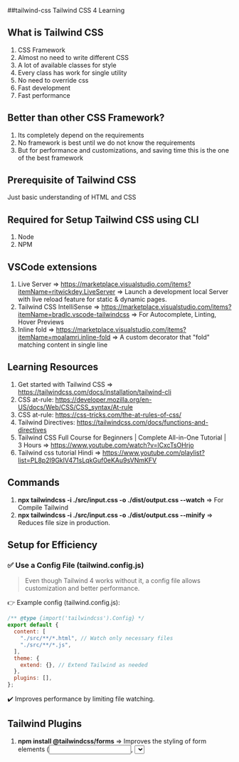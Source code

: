 ##tailwind-css
Tailwind CSS 4 Learning

## What is Tailwind CSS
1) CSS Framework
2) Almost no need to write different CSS
3) A lot of available classes for style
4) Every class has work for single utility
5) No need to override css
6) Fast development
7) Fast performance

## Better than other CSS Framework?
1) Its completely depend on the requirements
2) No framework is best until we do not know the requirements
3) But for performance and customizations, and saving time this is the one of the best framework

## Prerequisite of Tailwind CSS
Just basic understanding of HTML and CSS

## Required for Setup Tailwind CSS using CLI
1) Node
2) NPM

## VSCode extensions
1) Live Server => https://marketplace.visualstudio.com/items?itemName=ritwickdey.LiveServer
=> Launch a development local Server with live reload feature for static & dynamic pages.
2) Tailwind CSS IntelliSense => https://marketplace.visualstudio.com/items?itemName=bradlc.vscode-tailwindcss
=> For Autocomplete, Linting, Hover Previews
3) Inline fold => https://marketplace.visualstudio.com/items?itemName=moalamri.inline-fold
=> A custom decorator that "fold" matching content in single line

## Learning Resources
1) Get started with Tailwind CSS => https://tailwindcss.com/docs/installation/tailwind-cli
2) CSS at-rule: https://developer.mozilla.org/en-US/docs/Web/CSS/CSS_syntax/At-rule
3) CSS at-rule: https://css-tricks.com/the-at-rules-of-css/
4) Tailwind Directives: https://tailwindcss.com/docs/functions-and-directives
5) Tailwind CSS Full Course for Beginners | Complete All-in-One Tutorial | 3 Hours =>  https://www.youtube.com/watch?v=lCxcTsOHrjo
6) Tailwind css tutorial Hindi => https://www.youtube.com/playlist?list=PL8p2I9GklV471sLqkGuf0eKAu9sVNmKFV

## Commands
1) **npx tailwindcss -i ./src/input.css -o ./dist/output.css --watch**
=> For Compile Tailwind
2) **npx tailwindcss -i ./src/input.css -o ./dist/output.css --minify**
=> Reduces file size in production.

## Setup for Efficiency
### ✅ Use a Config File (tailwind.config.js)
> Even though Tailwind 4 works without it, a config file allows customization and better performance.

👉 Example config (tailwind.config.js):
```javascript
/** @type {import('tailwindcss').Config} */
export default {
  content: [
    "./src/**/*.html", // Watch only necessary files
    "./src/**/*.js",
  ],
  theme: {
    extend: {}, // Extend Tailwind as needed
  },
  plugins: [],
};
```
✔️ Improves performance by limiting file watching.

## Tailwind Plugins
1) **npm install @tailwindcss/forms**
=> Improves the styling of form elements (<input>, <select>, <textarea>).
=> Add to `tailwind.config.js`:

```javascript
module.exports = {
  plugins: [require("@tailwindcss/forms")],
};
```

=> Usage:

```html
<input type="text" class="form-input border-gray-300 rounded-md">
```

2) **npm install @tailwindcss/typography**
=> Adds pre-styled typography classes for articles, blogs, and markdown content.
=> Add to `tailwind.config.js`:

```javascript
module.exports = {
  plugins: [require("@tailwindcss/typography")],
};
```

=> Usage:

```html
<article class="prose lg:prose-xl">
  <h1>Beautifully Styled Article</h1>
  <p>This text will be properly formatted.</p>
</article>
```

3) **npm install @tailwindcss/aspect-ratio**
=> Helps maintain fixed aspect ratios (like 16:9, 4:3) for media elements.
=> Add to `tailwind.config.js`:

```javascript
module.exports = {
  plugins: [require("@tailwindcss/aspect-ratio")],
};
```

=> Usage:
```html
<div class="aspect-w-16 aspect-h-9">
  <iframe src="https://www.youtube.com/embed/dQw4w9WgXcQ" allowfullscreen></iframe>
</div>
```

=> Keeps videos and images properly scaled!

4) **npm install daisyui** (https://daisyui.com/)
=> DaisyUI provides ready-made buttons, forms, modals, alerts, etc.
=> Add to ``tailwind.config.js``:

```javascript
module.exports = {
  plugins: [require("daisyui")],
};
```

=> Usage:
```html
<button class="btn btn-primary">Click Me</button>
```

=> Saves time by providing well-designed components!

5) **npm install tailwindcss-debug-screens** (https://github.com/jorenvanhee/tailwindcss-debug-screens)
=> Shows the current screen size while resizing the window.
=> Add to `tailwind.config.js`:

```javascript
module.exports = {
  plugins: [require("tailwindcss-debug-screens")],
};
```

=> Usage:
```html
<div class="debug-screens">
  I'm responsive!
</div>
```

=> Now it shows active screen size while resizing!
